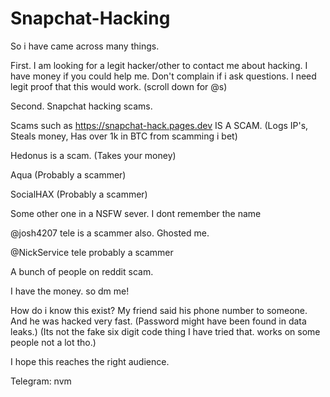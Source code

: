# Snapchat-Hacking
So i have came across many things.

First. I am looking for a legit hacker/other to contact me about hacking. I have money if you could help me. Don't complain if i ask questions. I need legit proof that this would work. (scroll down for @s)

Second. Snapchat hacking scams. 

Scams such as https://snapchat-hack.pages.dev IS A SCAM. (Logs IP's, Steals money, Has over 1k in BTC from scamming i bet)

Hedonus is a scam. (Takes your money)

Aqua (Probably a scammer)

SocialHAX (Probably a scammer)

Some other one in a NSFW sever. I dont remember the name

@josh4207 tele is a scammer also. Ghosted me.

@NickService tele probably a scammer

A bunch of people on reddit scam.

I have the money. so dm me!

How do i know this exist? My friend said his phone number to someone. And he was hacked very fast. (Password might have been found in data leaks.) (Its not the fake six digit code thing I have tried that. works on some people not a lot tho.)

I hope this reaches the right audience. 

Telegram: nvm
